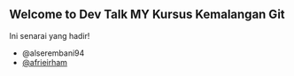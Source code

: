 ## Welcome to Dev Talk MY Kursus Kemalangan Git

Ini senarai yang hadir!
- @alserembani94
- [@afrieirham](https://github.com/afrieirham)
